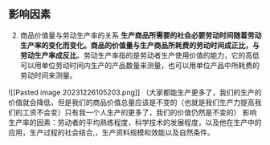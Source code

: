 ## 影响因素
2. 商品价值量与劳动生产率的关系
**生产商品所需要的社会必要劳动时间随着劳动生产率的变化而变化。商品的价值量与生产商品所耗费的劳动时间成正比，与劳动生产率成反比**。劳动生产率指的是劳动者生产使用价值的能力，它的高低可以用单位劳动时间内生产的产品数量来测量，也可以用单位产品中所耗费的劳动时间来测量。

![[Pasted image 20231226105203.png]]
（大家都能生产更多了，我们的生产的价值就会降低，但是我们的商品价值总量应该是不变的（也就是我们生产力提高我们的工资不会变）只有我一个人生产的更多了，我们的价值仍然是不变的）
影响生产率的因素：劳动者的平均熟练程度，科学技术的发展程度，以及他在生产中的应用，生产过程的社会结合,，生产资料规模和效能以及自然条件。